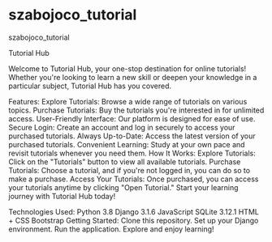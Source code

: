 # szabojoco_tutorial
szabojoco_tutorial

Tutorial Hub

Welcome to Tutorial Hub, your one-stop destination for online tutorials! Whether you're looking to learn a new skill or deepen your knowledge in a particular subject, Tutorial Hub has you covered.

Features:
Explore Tutorials: Browse a wide range of tutorials on various topics.
Purchase Tutorials: Buy the tutorials you're interested in for unlimited access.
User-Friendly Interface: Our platform is designed for ease of use.
Secure Login: Create an account and log in securely to access your purchased tutorials.
Always Up-to-Date: Access the latest version of your purchased tutorials.
Convenient Learning: Study at your own pace and revisit tutorials whenever you need them.
How It Works:
Explore Tutorials: Click on the "Tutorials" button to view all available tutorials.
Purchase Tutorials: Choose a tutorial, and if you're not logged in, you can do so to make a purchase.
Access Your Tutorials: Once purchased, you can access your tutorials anytime by clicking "Open Tutorial."
Start your learning journey with Tutorial Hub today!

Technologies Used:
Python 3.8
Django 3.1.6
JavaScript
SQLite 3.12.1
HTML + CSS
Bootstrap
Getting Started:
Clone this repository.
Set up your Django environment.
Run the application.
Explore and enjoy learning!
